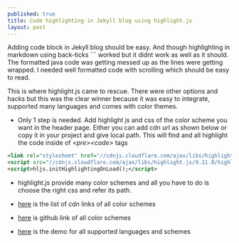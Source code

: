 ```yaml
---
published: true
title: Code highlighting in Jekyll blog using highlight.js
layout: post
---
```


Adding code block in Jekyll blog should be easy. And though highlighting in markdown using back-ticks ``` worked but it didnt work as well as it should. The formatted java code was getting messed up as the lines were getting wrapped. I needed well formatted code with scrolling which should be easy to read.
 
This is where highlight.js came to rescue. There were other options and hacks but this was the clear winner because it was easy to integrate, supported many languages and comes with color themes.

- Only 1 step is needed. Add highlight js and css of the color scheme you want in the header page. Either you can add cdn url as shown below or copy it in your project and give local path. This will find and all highlight the code inside of _\<pre\>\<code\>_ tags

```xml
<link rel="stylesheet" href="//cdnjs.cloudflare.com/ajax/libs/highlight.js/9.11.0/styles/default.min.css">
<script src="//cdnjs.cloudflare.com/ajax/libs/highlight.js/9.11.0/highlight.min.js"></script>
<script>hljs.initHighlightingOnLoad();</script>
```

- highlight.js provide many color schemes and all you have to do is choose the right css and refer its path.

- <a href="https://cdnjs.com/libraries/highlight.js/" target="_blank">here</a> is the list of cdn links of all color schemes

- <a href="https://github.com/isagalaev/highlight.js/tree/master/src/styles" target="_blank">here</a> is github link of all color schemes

- <a href="https://highlightjs.org/static/demo/" target="_blank">here</a> is the demo for all supported languages and schemes

